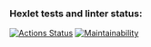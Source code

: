 ### Hexlet tests and linter status:
[![Actions Status](https://github.com/pisarevdmitry/php-project-lvl2/workflows/hexlet-check/badge.svg)](https://github.com/pisarevdmitry/php-project-lvl2/actions)
[![Maintainability](https://api.codeclimate.com/v1/badges/4384c1b91a9946525b85/maintainability)](https://codeclimate.com/github/pisarevdmitry/php-project-lvl2/maintainability)